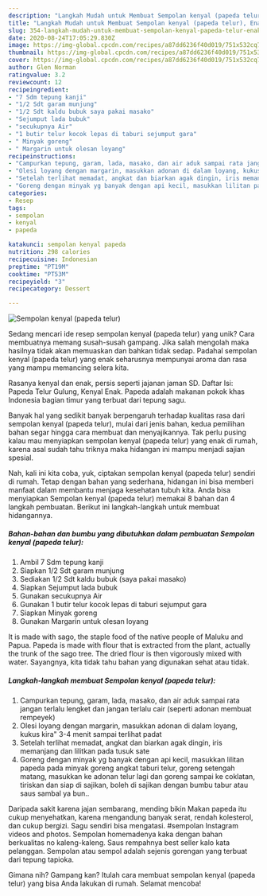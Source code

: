 ```yaml
---
description: "Langkah Mudah untuk Membuat Sempolan kenyal (papeda telur), Enak"
title: "Langkah Mudah untuk Membuat Sempolan kenyal (papeda telur), Enak"
slug: 354-langkah-mudah-untuk-membuat-sempolan-kenyal-papeda-telur-enak
date: 2020-08-24T17:05:29.830Z
image: https://img-global.cpcdn.com/recipes/a87dd6236f40d019/751x532cq70/sempolan-kenyal-papeda-telur-foto-resep-utama.jpg
thumbnail: https://img-global.cpcdn.com/recipes/a87dd6236f40d019/751x532cq70/sempolan-kenyal-papeda-telur-foto-resep-utama.jpg
cover: https://img-global.cpcdn.com/recipes/a87dd6236f40d019/751x532cq70/sempolan-kenyal-papeda-telur-foto-resep-utama.jpg
author: Glen Norman
ratingvalue: 3.2
reviewcount: 12
recipeingredient:
- "7 Sdm tepung kanji"
- "1/2 Sdt garam munjung"
- "1/2 Sdt kaldu bubuk saya pakai masako"
- "Sejumput lada bubuk"
- "secukupnya Air"
- "1 butir telur kocok lepas di taburi sejumput gara"
- " Minyak goreng"
- " Margarin untuk olesan loyang"
recipeinstructions:
- "Campurkan tepung, garam, lada, masako, dan air aduk sampai rata jangan terlalu lengket dan jangan terlalu cair (seperti adonan membuat rempeyek)"
- "Olesi loyang dengan margarin, masukkan adonan di dalam loyang, kukus kira&#34; 3-4 menit sampai terlihat padat"
- "Setelah terlihat memadat, angkat dan biarkan agak dingin, iris memanjang dan lilitkan pada tusuk sate"
- "Goreng dengan minyak yg banyak dengan api kecil, masukkan lilitan papeda pada minyak goreng angkat taburi telur, goreng setengah matang, masukkan ke adonan telur lagi dan goreng sampai ke coklatan, tiriskan dan siap di sajikan, boleh di sajikan dengan bumbu tabur atau saus sambal ya bun.."
categories:
- Resep
tags:
- sempolan
- kenyal
- papeda

katakunci: sempolan kenyal papeda 
nutrition: 298 calories
recipecuisine: Indonesian
preptime: "PT19M"
cooktime: "PT53M"
recipeyield: "3"
recipecategory: Dessert

---
```



![Sempolan kenyal (papeda telur)](https://img-global.cpcdn.com/recipes/a87dd6236f40d019/751x532cq70/sempolan-kenyal-papeda-telur-foto-resep-utama.jpg)

Sedang mencari ide resep sempolan kenyal (papeda telur) yang unik? Cara membuatnya memang susah-susah gampang. Jika salah mengolah maka hasilnya tidak akan memuaskan dan bahkan tidak sedap. Padahal sempolan kenyal (papeda telur) yang enak seharusnya mempunyai aroma dan rasa yang mampu memancing selera kita.

Rasanya kenyal dan enak, persis seperti jajanan jaman SD. Daftar Isi: Papeda Telur Gulung, Kenyal Enak. Papeda adalah makanan pokok khas Indonesia bagian timur yang terbuat dari tepung sagu.

Banyak hal yang sedikit banyak berpengaruh terhadap kualitas rasa dari sempolan kenyal (papeda telur), mulai dari jenis bahan, kedua pemilihan bahan segar hingga cara membuat dan menyajikannya. Tak perlu pusing kalau mau menyiapkan sempolan kenyal (papeda telur) yang enak di rumah, karena asal sudah tahu triknya maka hidangan ini mampu menjadi sajian spesial.


Nah, kali ini kita coba, yuk, ciptakan sempolan kenyal (papeda telur) sendiri di rumah. Tetap dengan bahan yang sederhana, hidangan ini bisa memberi manfaat dalam membantu menjaga kesehatan tubuh kita. Anda bisa menyiapkan Sempolan kenyal (papeda telur) memakai 8 bahan dan 4 langkah pembuatan. Berikut ini langkah-langkah untuk membuat hidangannya.

<!--inarticleads1-->

##### Bahan-bahan dan bumbu yang dibutuhkan dalam pembuatan Sempolan kenyal (papeda telur):

1. Ambil 7 Sdm tepung kanji
1. Siapkan 1/2 Sdt garam munjung
1. Sediakan 1/2 Sdt kaldu bubuk (saya pakai masako)
1. Siapkan Sejumput lada bubuk
1. Gunakan secukupnya Air
1. Gunakan 1 butir telur kocok lepas di taburi sejumput gara
1. Siapkan  Minyak goreng
1. Gunakan  Margarin untuk olesan loyang


It is made with sago, the staple food of the native people of Maluku and Papua. Papeda is made with flour that is extracted from the plant, actually the trunk of the sago tree. The dried flour is then vigorously mixed with water. Sayangnya, kita tidak tahu bahan yang digunakan sehat atau tidak. 

<!--inarticleads2-->

##### Langkah-langkah membuat Sempolan kenyal (papeda telur):

1. Campurkan tepung, garam, lada, masako, dan air aduk sampai rata jangan terlalu lengket dan jangan terlalu cair (seperti adonan membuat rempeyek)
1. Olesi loyang dengan margarin, masukkan adonan di dalam loyang, kukus kira&#34; 3-4 menit sampai terlihat padat
1. Setelah terlihat memadat, angkat dan biarkan agak dingin, iris memanjang dan lilitkan pada tusuk sate
1. Goreng dengan minyak yg banyak dengan api kecil, masukkan lilitan papeda pada minyak goreng angkat taburi telur, goreng setengah matang, masukkan ke adonan telur lagi dan goreng sampai ke coklatan, tiriskan dan siap di sajikan, boleh di sajikan dengan bumbu tabur atau saus sambal ya bun..


Daripada sakit karena jajan sembarang, mending bikin Makan papeda itu cukup menyehatkan, karena mengandung banyak serat, rendah kolesterol, dan cukup bergizi. Sagu sendiri bisa mengatasi. #sempolan Instagram videos and photos. Sempolan homemadenya kaka dengan bahan berkualitas no kaleng-kaleng. Saus rempahnya best seller kalo kata pelanggan. Sempolan atau sempol adalah sejenis gorengan yang terbuat dari tepung tapioka. 

Gimana nih? Gampang kan? Itulah cara membuat sempolan kenyal (papeda telur) yang bisa Anda lakukan di rumah. Selamat mencoba!
